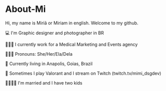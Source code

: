 # About-Mi
Hi, my name is Miriã or Miriam in english. Welcome to my github.

💻 I'm Graphic designer and photographer in BR
<p>👩🏻‍🎓 I currently work for a Medical Marketing and Events agency
<p>👩🏻‍💼 Pronouns: She/Her/Ela/Dela
<p>📌 Currently living in Anapolis, Goias, Brazil
<p>🤩 Sometimes I play Valorant and I stream on Twitch (twitch.tv/mimi_dsgdev)
<p>👨‍👩‍👦‍👦 I'm married and I have two kids 
